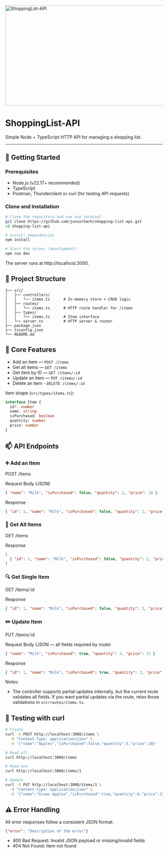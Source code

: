 
<img src="https://socialify.git.ci/juniorSarh/ShoppingList-API/image?language=1&owner=1&name=1&stargazers=1&theme=Light" alt="ShoppingList-API" width="640" height="320" />

# ShoppingList-API

Simple Node + TypeScript HTTP API for managing a shopping list.

---

## 🚀 Getting Started

### Prerequisites

- Node.js (v22.17+ recommended)
- TypeScript
- Postman, Thunderclient or curl (for testing API requests)

### Clone and Installation

```bash
# Clone the repository and use any terminal 
git clone https://github.com/juniorSarh/shopping-list-api.git
cd shopping-list-api

# Install dependencies
npm install

# Start the server (development)
npm run dev
```

The server runs at http://localhost:3000.

## 📁 Project Structure

```
├── src/
│   ├── controllers/
│   │   └── items.ts      # In-memory store + CRUD logic
│   ├── routes/
│   │   └── items.ts      # HTTP route handler for /items
│   ├── types/
│   │   └── items.ts      # Item interface
│   └── server.ts         # HTTP server & router
├── package.json
├── tsconfig.json
└── README.md
```

## 🧠 Core Features

- Add an item — `POST /items`
- Get all items — `GET /items`
- Get item by ID — `GET /items/:id`
- Update an item — `PUT /items/:id`
- Delete an item - `DELETE /items/:id`

Item shape (`src/types/items.ts`):

```ts
interface Item {
  id?: number
  name: string
  isPurchased: boolean
  quantity: number
  price: number
}
```

## 📫 API Endpoints

### ➕ Add an Item

POST /items

Request Body (JSON)
```json
{ "name": "Milk", "isPurchased": false, "quantity": 2, "price": 10 }
```

Response
```json
{ "id": 1, "name": "Milk", "isPurchased": false, "quantity": 2, "price": 10 }
```

### 📄 Get All Items

GET /items

Response
```json
[
  { "id": 1, "name": "Milk", "isPurchased": false, "quantity": 2, "price": 10 }
]
```

### 🔍 Get Single Item

GET /items/:id

Response
```json
{ "id": 1, "name": "Milk", "isPurchased": false, "quantity": 2, "price": 10 }
```

### ✏️ Update Item

PUT /items/:id

Request Body (JSON — all fields required by route)
```json
{ "name": "Milk", "isPurchased": true, "quantity": 3, "price": 12 }
```

Response
```json
{ "id": 1, "name": "Milk", "isPurchased": true, "quantity": 3, "price": 12 }
```

Notes:
- The controller supports partial updates internally, but the current route validates all fields. If you want partial updates via the route, relax those validations in `src/routes/items.ts`.

## 🧪 Testing with curl

```bash
# Create
curl -X POST http://localhost:3000/items \
  -H "Content-Type: application/json" \
  -d '{"name":"Apples","isPurchased":false,"quantity":5,"price":10}'

# Read all
curl http://localhost:3000/items

# Read one
curl http://localhost:3000/items/1

# Update
curl -X PUT http://localhost:3000/items/1 \
  -H "Content-Type: application/json" \
  -d '{"name":"Green Apples","isPurchased":true,"quantity":6,"price":12}'
```

## ⚠️ Error Handling

All error responses follow a consistent JSON format:

```json
{"error": "Description of the error"}
```

- 400 Bad Request: Invalid JSON payload or missing/invalid fields
- 404 Not Found: Item not found